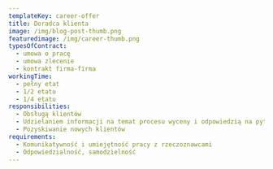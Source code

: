 ```yaml
---
templateKey: career-offer
title: Doradca klienta
image: /img/blog-post-thumb.png
featuredimage: /img/career-thumb.png
typesOfContract:
  - umowa o pracę
  - umowa zlecenie
  - kontrakt firma-firma
workingTime:
  - pełny etat
  - 1/2 etatu
  - 1/4 etatu
responsibilities:
  - Obsługą klientów
  - Udzielaniem informacji na temat procesu wyceny i odpowiedzią na pytania dotyczące nieruchomości
  - Pozyskiwanie nowych klientów
requirements:
  - Komunikatywność i umiejętność pracy z rzeczoznawcami
  - Odpowiedzialność, samodzielność
---
```

